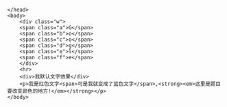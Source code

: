 <html>
	<head>
		<meta charset="utf-8">
		<title></title>
		<style type="text/css">
		.w{
			text-align: center;
			font-size: 100px;
		}
		.a{
			color: blue;
		}
		.b{
			color: red;
		}
		.c{
			color: yellow;
		}
		.d{
			color: blue;
			font-family: Cambria, Cochin, Georgia, Times, 'Times New Roman', serif;
		}
		.e{
			color: green;
		}
		.f{
			color: red;
		}
		p{
			color: red;
		}
		p>span{
			color: blue;
		}
		</style>
		
	</head>
	<body>
		<div class="w">
		<span class="a">G</span>
		<span class="b">o</span>
		<span class="c">o</span>
		<span class="d">g</span>
		<span class="e">l</span>
		<span class="f">e</span>
		</div>
		<hr>
		<div>我默认文字效果</div>
		<p>我是红色文字<span>可是我就变成了蓝色文字</span>,<strong><em>这里是题目要改变颜色的地方!</em></strong></p>
	</body>
</html>
